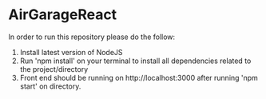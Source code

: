 # AirGarageReact

In order to run this repository please do the follow: 

1. Install latest version of NodeJS
2. Run 'npm install' on your terminal to install all dependencies related to the project/directory 
3. Front end should be running on http://localhost:3000 after running 'npm start' on directory. 
